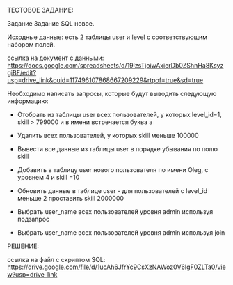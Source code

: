 ТЕСТОВОЕ ЗАДАНИЕ:

Задание Задание SQL новое. 

Исходные данные: есть 2 таблицы user и level с соответствующим набором полей.


ссылка на документ с данными: https://docs.google.com/spreadsheets/d/19lzsTjoiwAxierDb0ZShnHa8KsyzgiBF/edit?usp=drive_link&ouid=117496107868667209229&rtpof=true&sd=true



Необходимо написать запросы, которые будут выводить следующую информацию:

- Отобрать из таблицы user всех пользователей, у которых level_id=1, skill > 799000 и в имени встречается буква а
  
- Удалить всех пользователей, у которых skill меньше 100000
  				
- Вывести все данные из таблицы user в порядке убывания по полю skill
      				
- Добавить в таблицу user нового пользователя по имени Oleg, с уровнем 4 и skill =10
      				
- Обновить данные в таблице user -  для пользователей с level_id меньше 2 проставить skill 2000000
     				
- Выбрать user_name всех пользователей уровня admin используя подзапрос
      				
- Выбрать user_name всех пользователей уровня admin используя join
      				

РЕШЕНИЕ:

ссылка на файл с скриптом SQL: https://drive.google.com/file/d/1ucAh6JfrYc9CsXzNAWoz0V6IgF0ZLTa0/view?usp=drive_link
